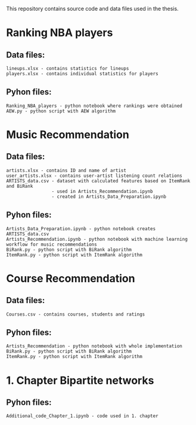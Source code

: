 This repository contains source code and data files used in the thesis.
    
# Ranking NBA players 
  ## Data files:
    lineups.xlsx - contains statistics for lineups
    players.xlsx - contains individual statistics for players
    
  ## Pyhon files:
    Ranking_NBA_players - python notebook where rankings were obtained
    AEW.py - python script with AEW algorithm
    
# Music Recommendation 
  ## Data files:
    artists.xlsx - contains ID and name of artist
    user_artists.xlsx - contains user-artist listening count relations
    ARTISTS_data.csv - dataset with calculated features based on ItemRank and BiRank
                     - used in Artists_Recommendation.ipynb
                     - created in Artists_Data_Preparation.ipynb
                     
  ## Pyhon files:
    Artists_Data_Preparation.ipynb - python notebook creates ARTISTS_data.csv 
    Artists_Recommendation.ipynb - python notebook with machine learning workflow for music recommendations
    BiRank.py - python script with BiRank algorithm
    ItemRank.py - python script with ItemRank algorithm
    
# Course Recommendation
  ## Data files:
    Courses.csv - contains courses, students and ratings
    
  ## Pyhon files:
    Artists_Recommendation - python notebook with whole implementation
    BiRank.py - python script with BiRank algorithm
    ItemRank.py - python script with ItemRank algorithm

# 1. Chapter Bipartite networks
  ## Pyhon files:
    Additional_code_Chapter_1.ipynb - code used in 1. chapter
